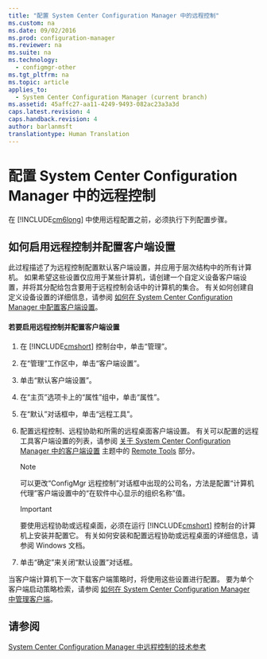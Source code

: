 ```yaml
---
title: "配置 System Center Configuration Manager 中的远程控制"
ms.custom: na
ms.date: 09/02/2016
ms.prod: configuration-manager
ms.reviewer: na
ms.suite: na
ms.technology: 
  - configmgr-other
ms.tgt_pltfrm: na
ms.topic: article
applies_to: 
  - System Center Configuration Manager (current branch)
ms.assetid: 45affc27-aa11-4249-9493-082ac23a3a3d
caps.latest.revision: 4
caps.handback.revision: 4
author: barlanmsft
translationtype: Human Translation
---
```

# 配置 System Center Configuration Manager 中的远程控制
在 [!INCLUDE[cm6long](../LocTest/includes/cm6long_md.md)] 中使用远程配置之前，必须执行下列配置步骤。  
  
## 如何启用远程控制并配置客户端设置  
 此过程描述了为远程控制配置默认客户端设置，并应用于层次结构中的所有计算机。 如果希望这些设置仅应用于某些计算机，请创建一个自定义设备客户端设置，并将其分配给包含要用于远程控制会话中的计算机的集合。 有关如何创建自定义设备设置的详细信息，请参阅 [如何在 System Center Configuration Manager 中配置客户端设置](../LocTest/How-to-configure-client-settings-in-System-Center-Configuration-Manager.md)。  
  
#### 若要启用远程控制并配置客户端设置  
  
1.  在 [!INCLUDE[cmshort](../LocTest/includes/cmshort_md.md)] 控制台中，单击“管理”。  
  
2.  在“管理”工作区中，单击“客户端设置”。  
  
3.  单击“默认客户端设置”。  
  
4.  在“主页”选项卡上的“属性”组中，单击“属性”。  
  
5.  在“默认”对话框中，单击“远程工具”。  
  
6.  配置远程控制、远程协助和所需的远程桌面客户端设置。 有关可以配置的远程工具客户端设置的列表，请参阅 [关于 System Center Configuration Manager 中的客户端设置](../LocTest/About-client-settings-in-System-Center-Configuration-Manager.md) 主题中的 [Remote Tools](../LocTest/About-client-settings-in-System-Center-Configuration-Manager.md#BKMK_RemoteToolsDeviceSettings) 部分。  
  
    > [!NOTE]  
    >  可以更改“ConfigMgr 远程控制”对话框中出现的公司名，方法是配置“计算机代理”客户端设置中的“在软件中心显示的组织名称”值。  
  
    > [!IMPORTANT]  
    >  要使用远程协助或远程桌面，必须在运行 [!INCLUDE[cmshort](../LocTest/includes/cmshort_md.md)] 控制台的计算机上安装并配置它。 有关如何安装和配置远程协助或远程桌面的详细信息，请参阅 Windows 文档。  
  
7.  单击“确定”来关闭“默认设置”对话框。  
  
 当客户端计算机下一次下载客户端策略时，将使用这些设置进行配置。 要为单个客户端启动策略检索，请参阅 [如何在 System Center Configuration Manager 中管理客户端](../LocTest/How-to-manage-clients-in-System-Center-Configuration-Manager.md)。  
  
## 请参阅  
 [System Center Configuration Manager 中远程控制的技术参考](../LocTest/Remote-control-technical-reference-for-System-Center-Configuration-Manager.md)